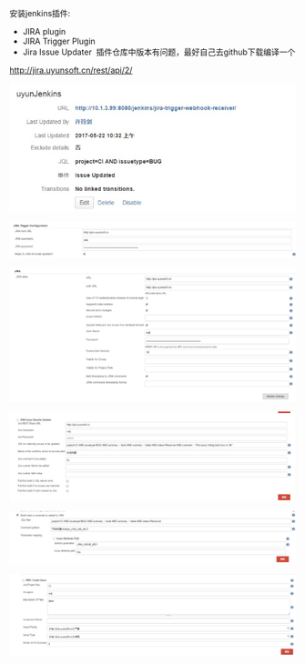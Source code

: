 安装jenkins插件:
 * JIRA plugin
 * JIRA Trigger Plugin
 * Jira Issue Updater  插件仓库中版本有问题，最好自己去github下载编译一个

http://jira.uyunsoft.cn/rest/api/2/

![jira_webhook配置](./jira_jenkins.jpg)

![jenkins_trigger](./jira_trigger.jpg)

![jenkins_jira配置](./jira.jpg)

![jenkins更新issue](./jira_update_issue.jpg)

![jenkins触发构建](./jira_trigger_project.jpg)

![jenkins创建issue](./jira_create_issue.jpg)  
